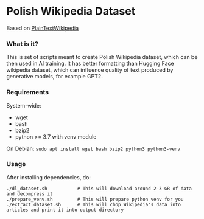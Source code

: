 # Polish Wikipedia Dataset

Based on [PlainTextWikipedia](https://github.com/daveshap/PlainTextWikipedia)

### What is it?

This is set of scripts meant to create Polish Wikipedia dataset, which
can be then used in AI training. It has better formatting than Hugging Face
wikipedia dataset, which can influence quality of text produced by generative
models, for example GPT2.

### Requirements
System-wide:
- wget
- bash
- bzip2
- python >= 3.7 with venv module

On Debian: `sudo apt install wget bash bzip2 python3 python3-venv`

### Usage
After installing dependencies, do:
```shell
./dl_dataset.sh           # This will download around 2-3 GB of data and decompress it
./prepare_venv.sh         # This will prepare python venv for you
./extract_dataset.sh      # This will chop Wikipedia's data into articles and print it into output directory
```